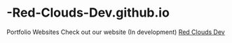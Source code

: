 # -Red-Clouds-Dev.github.io
Portfolio Websites
Check out our website (In development) [Red Clouds Dev](https://red-clouds-dev.github.io/-Red-Clouds-Dev.github.io/) 
